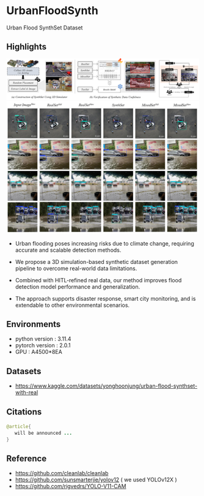 # UrbanFloodSynth
Urban Flood SynthSet Dataset

## Highlights

![title.png](./images/fig1.png)  
![title.png](./images/fig2.png)  

- Urban flooding poses increasing risks due to climate change, requiring accurate and scalable detection methods.

- We propose a 3D simulation-based synthetic dataset generation pipeline to overcome real-world data limitations.

- Combined with HITL-refined real data, our method improves flood detection model performance and generalization.

- The approach supports disaster response, smart city monitoring, and is extendable to other environmental scenarios.

## Environments

- python  version : 3.11.4
- pytorch version :  2.0.1
- GPU : A4500*8EA

## Datasets

- https://www.kaggle.com/datasets/yonghoonjung/urban-flood-synthset-with-real

## Citations
```java
@article{
   will be announced ...
}
```

## Reference

- https://github.com/cleanlab/cleanlab
- https://github.com/sunsmarterjie/yolov12 ( we used YOLOv12X )
- https://github.com/rigvedrs/YOLO-V11-CAM